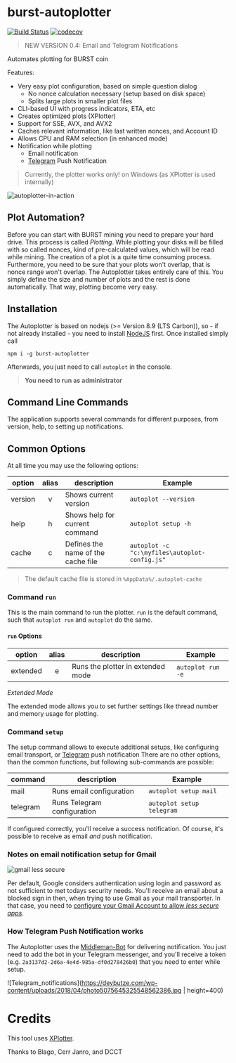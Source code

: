 # burst-autoplotter

[![Build Status](https://travis-ci.org/ohager/burst-autoplotter.svg?branch=master)](https://travis-ci.org/ohager/burst-autoplotter)
[![codecov](https://codecov.io/gh/ohager/burst-autoplotter/branch/master/graph/badge.svg)](https://codecov.io/gh/ohager/burst-autoplotter)

> NEW VERSION 0.4: Email and Telegram Notifications

Automates plotting for BURST coin

Features:

- Very easy plot configuration, based on simple question dialog
    - No nonce calculation necessary (setup based on disk space)
    - Splits large plots in smaller plot files
- CLI-based UI with progress indicators, ETA, etc
- Creates optimized plots (XPlotter)
- Support for SSE, AVX, and AVX2
- Caches relevant information, like last written nonces, and Account ID
- Allows CPU and RAM selection (in enhanced mode)
- Notification while plotting
    - Email notification
    - [Telegram](https://telegram.org/) Push Notification

> Currently, the plotter works only! on Windows (as XPlotter is used internally)

![autoplotter-in-action](https://devbutze.com/wp-content/uploads/2018/03/autoplot_v0.3.gif)

## Plot Automation?

Before you can start with BURST mining you need to prepare your hard drive. This process is called _Plotting_.
While plotting your disks will be filled with so called nonces, kind of pre-calculated values, which will be read 
while mining. The creation of a plot is a quite time consuming process. Furthermore, you need to be sure that your plots 
won't overlap, that is nonce range won't overlap. The Autoplotter takes entirely care of this.
You simply define the size and number of plots and the rest is done automatically. That way, plotting become very easy.
 
## Installation

The Autoplotter is based on nodejs (>= Version 8.9 (LTS Carbon)), so - if not already installed - you need to install [NodeJS](https://nodejs.org/en/download/) first.
Once installed simply call 

`npm i -g burst-autoplotter`

Afterwards, you just need to call `autoplot` in the console.

> __You need to run as administrator__ 

## Command Line Commands

The application supports several commands for different purposes, from version, help, to setting up notifications.

## Common Options
At all time you may use the following options:

| option       | alias | description                        | Example                                      |
|--------------|:-----:|------------------------------------|----------------------------------------------|
| version      |   v   | Shows current version              | `autoplot --version`                         |
| help         |   h   | Shows help for current command     | `autoplot setup -h`                          |
| cache <file> |   c   | Defines the name of the cache file | `autoplot -c "c:\myfiles\autoplot-config.js"`|

> The default cache file is stored in `%AppData%/.autoplot-cache` 

### Command `run`

This is the main command to run the plotter. `run` is the default command, such that `autoplot run` and `autoplot` do
the same.

#### `run` Options

| option       | alias | description                        | Example                                      |
|--------------|:-----:|------------------------------------|----------------------------------------------|
| extended     |   e   | Runs the plotter in extended mode  | `autoplot run -e`                            |


_Extended Mode_

The extended mode allows you to set further settings like thread number and memory usage for plotting.


### Command `setup`

The setup command allows to execute additional setups, like configuring email transport, or [Telegram](https://telegram.org/) push notification
There are no other options, than the common functions, but following sub-commands are possible:

| command  | description                 | Example                   |
|----------|-----------------------------|---------------------------|
| mail     | Runs email configuration    | `autoplot setup mail`     |
| telegram | Runs Telegram configuration | `autoplot setup telegram` |

If configured correctly, you'll receive a success notification. Of course, it's possible to receive as email _and_ push notification.

### Notes on email notification setup for Gmail

![gmail less secure](https://devbutze.com/wp-content/uploads/2018/04/google_mail_less_secure.jpg)

Per default, Google considers authentication using login and password as not sufficient to met todays security needs. 
You'll receive an email about a blocked sign in then, when trying to use Gmail as your mail transporter. In that case, 
you need to [configure your Gmail Account to allow _less secure apps_](https://support.google.com/accounts/answer/6010255?hl=en).


### How Telegram Push Notification works

The Autoplotter uses the [Middleman-Bot](https://github.com/n1try/telegram-middleman-bot) for delivering notification.
You just need to add the bot in your Telegram messenger,
and you'll receive a token (e.g. `2a3137d2-2d6a-4e4d-985a-df0d278426b0`) that you need to enter while setup.

![Telegram_notifications](https://devbutze.com/wp-content/uploads/2018/04/photo5075645325548562386.jpg | height=400)


# Credits

This tool uses [XPlotter](https://github.com/Blagodarenko/XPlotter). 

Thanks to Blago, Cerr Janro, and DCCT
